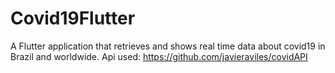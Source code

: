 # Covid19Flutter

A Flutter application that retrieves and shows real time data about covid19 in Brazil and worldwide.
Api used: https://github.com/javieraviles/covidAPI
